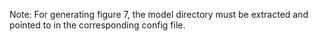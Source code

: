 Note: For generating figure 7, the model directory must be extracted and pointed to in the corresponding config file.
